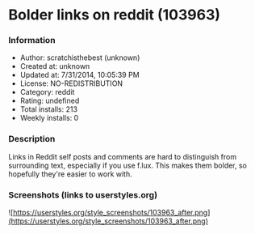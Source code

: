 # Bolder links on reddit (103963)

### Information
- Author: scratchisthebest (unknown)
- Created at: unknown
- Updated at: 7/31/2014, 10:05:39 PM
- License: NO-REDISTRIBUTION
- Category: reddit
- Rating: undefined
- Total installs: 213
- Weekly installs: 0


### Description
Links in Reddit self posts and comments are hard to distinguish from surrounding text, especially if you use f.lux. This makes them bolder, so hopefully they're easier to work with.


### Screenshots (links to userstyles.org)
![https://userstyles.org/style_screenshots/103963_after.png](https://userstyles.org/style_screenshots/103963_after.png)


